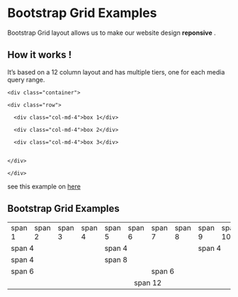 
<h1> Bootstrap Grid Examples</h1>

<p>Bootstrap Grid layout allows us to make our website design <b>reponsive</b> . </p>
<h2>How it works !</h2>
<p>It’s based on a 12 column layout and has multiple tiers, one for each media query range. </p>





```
<div class="container">
  
<div class="row"> 

  <div class="col-md-4">box 1</div>

  <div class="col-md-4">box 2</div>

  <div class="col-md-4">box 3</div>


</div>

</div>
```
<p>see this example on <a href="https://codepen.io/choasguy1/full/zPGOQY/">here</a></p>





## Bootstrap Grid Examples

<table cellspacing="3">
  <tr>
    <td>span 1</td><td>span 2</td><td>span 3</td><td>span 4</td><td>span 5</td><td>span 6</td><td>span 7</td><td>span 8</td><td>span 9</td><td>span 10</td><td>span 11</td><td>span 12</td>
  
  </tr>
  <tr>
  <td colspan="4">span 4</td>
<td colspan="4">span 4</td>
  <td colspan="4">span 4</td>
</tr>
<tr>
  <td colspan="4">span 4</td>

  <td colspan="8">span 8</td>
</tr>
<tr>
  <td colspan="6">span 6</td>

  <td colspan="6">span 6</td>
</tr>
<tr>
  <td colspan="12"><center>span 12</center></td>

</tr>

</table>





